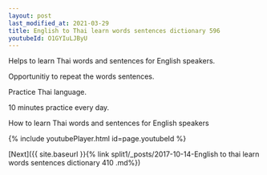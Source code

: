 ```yaml
---
layout: post
last_modified_at: 2021-03-29
title: English to Thai learn words sentences dictionary 596 
youtubeId: O1GYIuLJByU
---
```

 
 
Helps to learn Thai words and sentences for English speakers.

Opportunitiy to repeat the words sentences. 

Practice Thai language. 
 
10 minutes practice every day. 
 
How to learn Thai words and sentences for English speakers 
 
{% include youtubePlayer.html id=page.youtubeId %}
 
 
[Next]({{ site.baseurl }}{% link  split1/_posts/2017-10-14-English to thai learn words sentences dictionary 410 .md%})
 
